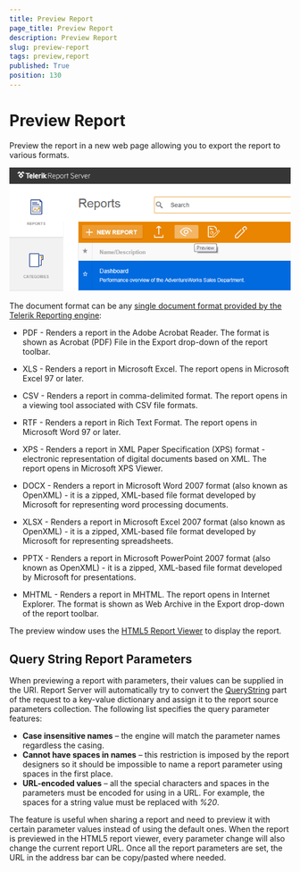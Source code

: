 ```yaml
---
title: Preview Report
page_title: Preview Report
description: Preview Report
slug: preview-report
tags: preview,report
published: True
position: 130
---
```


# Preview Report



Preview the report in a new web page allowing you to export the report to various formats.

![preview report](../images/report-server-images/reports-management/preview-report.png)

The document format can be any [single document format provided by the Telerik Reporting engine](http://docs.telerik.com/reporting/configuring-rendering-extensions "Rendering Extensions"):

-   PDF - Renders a report in the Adobe Acrobat Reader. The format is shown as Acrobat (PDF) File in the Export drop-down of the report toolbar.

-   XLS - Renders a report in Microsoft Excel. The report opens in Microsoft Excel 97 or later.

-   CSV - Renders a report in comma-delimited format. The report opens in a viewing tool associated with CSV file formats.

-   RTF - Renders a report in Rich Text Format. The report opens in Microsoft Word 97 or later.

-   XPS - Renders a report in XML Paper Specification (XPS) format - electronic representation of digital documents based on XML. The report opens in Microsoft XPS Viewer.

-   DOCX - Renders a report in Microsoft Word 2007 format (also known as OpenXML) - it is a zipped, XML-based file format developed by Microsoft for representing word processing documents.

-   XLSX - Renders a report in Microsoft Excel 2007 format (also known as OpenXML) - it is a zipped, XML-based file format developed by Microsoft for representing spreadsheets.

-   PPTX - Renders a report in Microsoft PowerPoint 2007 format (also known as OpenXML) - it is a zipped, XML-based file format developed by Microsoft for presentations.

-   MHTML - Renders a report in MHTML. The report opens in Internet Explorer. The format is shown as Web Archive in the Export drop-down of the report toolbar.

The preview window uses the [HTML5 Report Viewer](http://docs.telerik.com/reporting/html5-report-viewer "HTML5 Report Viewer") to display the report.

## Query String Report Parameters

When previewing a report with parameters, their values can be supplied in the URI. Report Server will automatically try to convert the [QueryString](https://msdn.microsoft.com/en-us/library/system.web.httprequest.querystring(v=vs.110).aspx) part of the request to a key-value dictionary and assign it to the report source parameters collection. The following list specifies the query parameter features:

-   **Case insensitive names** – the engine will match the parameter names regardless the casing.
-   **Cannot have spaces in names** – this restriction is imposed by the report designers so it should be impossible to name a report parameter using spaces in the first place.
-   **URL-encoded values** – all the special characters and spaces in the parameters must be encoded for using in a URL. For example, the spaces for a string value must be replaced with *%20*.

The feature is useful when sharing a report and need to preview it with certain parameter values instead of using the default ones. When the report is previewed in the HTML5 report viewer, every parameter change will also change the current report URL. Once all the report parameters are set, the URL in the address bar can be copy/pasted where needed.

